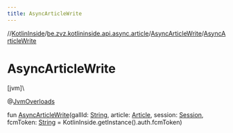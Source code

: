 ```yaml
---
title: AsyncArticleWrite
---
```

//[KotlinInside](../../../index.html)/[be.zvz.kotlininside.api.async.article](../index.html)/[AsyncArticleWrite](index.html)/[AsyncArticleWrite](-async-article-write.html)



# AsyncArticleWrite



[jvm]\




@[JvmOverloads](https://kotlinlang.org/api/latest/jvm/stdlib/kotlin.jvm/-jvm-overloads/index.html)



fun [AsyncArticleWrite](-async-article-write.html)(gallId: [String](https://kotlinlang.org/api/latest/jvm/stdlib/kotlin/-string/index.html), article: [Article](../../be.zvz.kotlininside.api.type/-article/index.html), session: [Session](../../be.zvz.kotlininside.session/-session/index.html), fcmToken: [String](https://kotlinlang.org/api/latest/jvm/stdlib/kotlin/-string/index.html) = KotlinInside.getInstance().auth.fcmToken)




